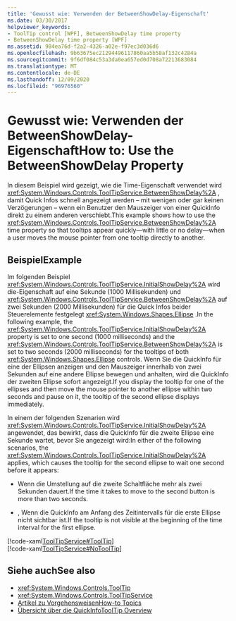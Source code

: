 ```yaml
---
title: 'Gewusst wie: Verwenden der BetweenShowDelay-Eigenschaft'
ms.date: 03/30/2017
helpviewer_keywords:
- ToolTip control [WPF], BetweenShowDelay time property
- BetweenShowDelay time property [WPF]
ms.assetid: 984ea76d-f2a2-4326-a02e-f97ec3d036d6
ms.openlocfilehash: 9b63675ec21294496117860aa5b58af132c4284a
ms.sourcegitcommit: 9f6df084c53a3da0ea657ed0d708a72213683084
ms.translationtype: MT
ms.contentlocale: de-DE
ms.lasthandoff: 12/09/2020
ms.locfileid: "96976560"
---
```

# <a name="how-to-use-the-betweenshowdelay-property"></a><span data-ttu-id="4c937-102">Gewusst wie: Verwenden der BetweenShowDelay-Eigenschaft</span><span class="sxs-lookup"><span data-stu-id="4c937-102">How to: Use the BetweenShowDelay Property</span></span>
<span data-ttu-id="4c937-103">In diesem Beispiel wird gezeigt, wie die Time-Eigenschaft verwendet wird <xref:System.Windows.Controls.ToolTipService.BetweenShowDelay%2A> , damit Quick Infos schnell angezeigt werden – mit wenigen oder gar keinen Verzögerungen – wenn ein Benutzer den Mauszeiger von einer QuickInfo direkt zu einem anderen verschiebt.</span><span class="sxs-lookup"><span data-stu-id="4c937-103">This example shows how to use the <xref:System.Windows.Controls.ToolTipService.BetweenShowDelay%2A> time property so that tooltips appear quickly—with little or no delay—when a user moves the mouse pointer from one tooltip directly to another.</span></span>  
  
## <a name="example"></a><span data-ttu-id="4c937-104">Beispiel</span><span class="sxs-lookup"><span data-stu-id="4c937-104">Example</span></span>  
 <span data-ttu-id="4c937-105">Im folgenden Beispiel <xref:System.Windows.Controls.ToolTipService.InitialShowDelay%2A> wird die-Eigenschaft auf eine Sekunde (1000 Millisekunden) und <xref:System.Windows.Controls.ToolTipService.BetweenShowDelay%2A> auf zwei Sekunden (2000 Millisekunden) für die Quick Infos beider Steuerelemente festgelegt <xref:System.Windows.Shapes.Ellipse> .</span><span class="sxs-lookup"><span data-stu-id="4c937-105">In the following example, the <xref:System.Windows.Controls.ToolTipService.InitialShowDelay%2A> property is set to one second (1000 milliseconds) and the <xref:System.Windows.Controls.ToolTipService.BetweenShowDelay%2A> is set to two seconds (2000 milliseconds) for the tooltips of both <xref:System.Windows.Shapes.Ellipse> controls.</span></span> <span data-ttu-id="4c937-106">Wenn Sie die QuickInfo für eine der Ellipsen anzeigen und den Mauszeiger innerhalb von zwei Sekunden auf eine andere Ellipse bewegen und anhalten, wird die QuickInfo der zweiten Ellipse sofort angezeigt.</span><span class="sxs-lookup"><span data-stu-id="4c937-106">If you display the tooltip for one of the ellipses and then move the mouse pointer to another ellipse within two seconds and pause on it, the tooltip of the second ellipse displays immediately.</span></span>  
  
 <span data-ttu-id="4c937-107">In einem der folgenden Szenarien wird <xref:System.Windows.Controls.ToolTipService.InitialShowDelay%2A> angewendet, das bewirkt, dass die QuickInfo für die zweite Ellipse eine Sekunde wartet, bevor Sie angezeigt wird:</span><span class="sxs-lookup"><span data-stu-id="4c937-107">In either of the following scenarios, the <xref:System.Windows.Controls.ToolTipService.InitialShowDelay%2A> applies, which causes the tooltip for the second ellipse to wait one second before it appears:</span></span>  
  
- <span data-ttu-id="4c937-108">Wenn die Umstellung auf die zweite Schaltfläche mehr als zwei Sekunden dauert.</span><span class="sxs-lookup"><span data-stu-id="4c937-108">If the time it takes to move to the second button is more than two seconds.</span></span>  
  
- <span data-ttu-id="4c937-109">, Wenn die QuickInfo am Anfang des Zeitintervalls für die erste Ellipse nicht sichtbar ist.</span><span class="sxs-lookup"><span data-stu-id="4c937-109">If the tooltip is not visible at the beginning of the time interval for the first ellipse.</span></span>  
  
 [!code-xaml[ToolTipService#ToolTip](~/samples/snippets/csharp/VS_Snippets_Wpf/ToolTipService/CSharp/Pane1.xaml#tooltip)]  
[!code-xaml[ToolTipService#NoToolTip](~/samples/snippets/csharp/VS_Snippets_Wpf/ToolTipService/CSharp/Pane1.xaml#notooltip)]  
  
## <a name="see-also"></a><span data-ttu-id="4c937-110">Siehe auch</span><span class="sxs-lookup"><span data-stu-id="4c937-110">See also</span></span>

- <xref:System.Windows.Controls.ToolTip>
- <xref:System.Windows.Controls.ToolTipService>
- [<span data-ttu-id="4c937-111">Artikel zu Vorgehensweisen</span><span class="sxs-lookup"><span data-stu-id="4c937-111">How-to Topics</span></span>](tooltip-how-to-topics.md)
- [<span data-ttu-id="4c937-112">Übersicht über die QuickInfo</span><span class="sxs-lookup"><span data-stu-id="4c937-112">ToolTip Overview</span></span>](tooltip-overview.md)
